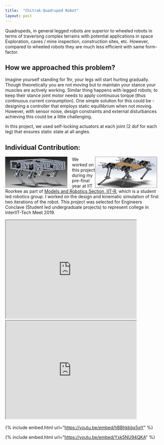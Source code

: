 ```yaml
---
title:  "Chitrak-Quadruped Robot"
layout: post
---
```


Quadrupeds, in general legged robots are superior to wheeled robots in terms of traverisng complex terrains with potential applications in space Exploration, caves / mine inspection, construction sites, etc. However, compared to wheeled robots they are much less efficient with same form-factor. 



## How we approached this problem?
Imagine yourself standing for 1hr, your legs will start hurting gradually. Though theoretically you are not moving but to maintain your stance your muscles are actively working. Similar thing happens with legged robots; to keep their stance joint motor needs to apply continuous torque (thus continuous current consumption). One simple solution for this could be - designing a controller that employs static equillibrium when not moving. However, with sensor noise, design constraints and external disturbances achieving this could be a little challenging.

In this project, we used self-locking actuators at each joint (2 dof for each leg) that ensures static state at all angles.

## Individual Contribution:
<img align="left" width="200px" height="100px" src="/assets/Chitrak_Iteration_1.png" style="padding-right: 15px;">

<img align="right" width="200px" height="100px" src="/assets/Chitrak_Iteration_2.png" style="padding-right: 15px;">

We worked on this project during my pre-final year at IIT Roorkee as part of [Models and Robotics Section, IIT-R](https://mars.iitr.ac.in/), which is a student led robotics group. I worked on the design and kinematic simulation of first two iterations of the robot. This project was selected for Engineers Conclave (Student led undergraduate projects) to represent college in InterIIT-Tech Meet 2019. 

<iframe width="420" height="315"
src="https://youtu.be/embed/hBBhkbbs5qY?autoplay=0&mute=1">
</iframe>

<iframe width="420" height="315"
src="https://youtu.be/embed/Yxk5NU94QKA?autoplay=0&mute=1">
</iframe>

{% include embed.html url="https://youtu.be/embed/hBBhkbbs5qY" %}

{% include embed.html url="https://youtu.be/embed/Yxk5NU94QKA" %}